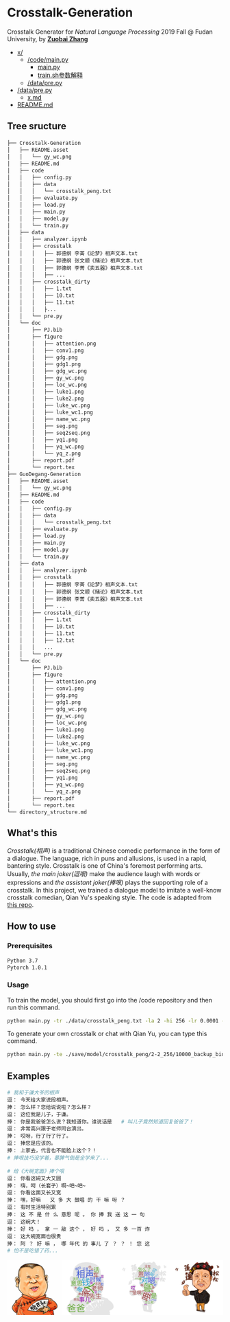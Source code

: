 # Crosstalk-Generation


Crosstalk Generator for *Natural Language Processing* 2019 Fall @ Fudan University, by  [**Zuobai Zhang**](<https://oxer11.github.io/>)

* [x/](./src)
  * [/code/main.py](./code/main.py)
    * [main.py](./code/main.py)
    * [train.sh参数解释](./ptuning/train.sh) 
  * [/data/pre.py](/data/pre.py)
* [/data/pre.py](./examples)
  * [x.md](./examples/ads_generation.md)
* [README.md](./README.md)

## Tree sructure
```
├── Crosstalk-Generation
│   ├── README.asset
│   │   └── gy_wc.png
│   ├── README.md
│   ├── code
│   │   ├── config.py
│   │   ├── data
│   │   │   └── crosstalk_peng.txt
│   │   ├── evaluate.py
│   │   ├── load.py
│   │   ├── main.py
│   │   ├── model.py
│   │   └── train.py
│   ├── data
│   │   ├── analyzer.ipynb
│   │   ├── crosstalk
│   │   │   ├── 郭德纲 李菁《论梦》相声文本.txt
│   │   │   ├── 郭德纲 张文顺《赌论》相声文本.txt
│   │   │   ├── 郭德纲 李菁《卖五器》相声文本.txt
│   │   │   ├── ...
│   │   ├── crosstalk_dirty
│   │   │   ├── 1.txt
│   │   │   ├── 10.txt
│   │   │   ├── 11.txt
│   │   │   ├...
│   │   └── pre.py
│   └── doc
│       ├── PJ.bib
│       ├── figure
│       │   ├── attention.png
│       │   ├── conv1.png
│       │   ├── gdg.png
│       │   ├── gdg1.png
│       │   ├── gdg_wc.png
│       │   ├── gy_wc.png
│       │   ├── loc_wc.png
│       │   ├── luke1.png
│       │   ├── luke2.png
│       │   ├── luke_wc.png
│       │   ├── luke_wc1.png
│       │   ├── name_wc.png
│       │   ├── seg.png
│       │   ├── seq2seq.png
│       │   ├── yq1.png
│       │   ├── yq_wc.png
│       │   └── yq_z.png
│       ├── report.pdf
│       └── report.tex
├── GuoDegang-Generation
│   ├── README.asset
│   │   └── gy_wc.png
│   ├── README.md
│   ├── code
│   │   ├── config.py
│   │   ├── data
│   │   │   └── crosstalk_peng.txt
│   │   ├── evaluate.py
│   │   ├── load.py
│   │   ├── main.py
│   │   ├── model.py
│   │   └── train.py
│   ├── data
│   │   ├── analyzer.ipynb
│   │   ├── crosstalk
│   │   │   ├── 郭德纲 李菁《论梦》相声文本.txt
│   │   │   ├── 郭德纲 张文顺《赌论》相声文本.txt
│   │   │   ├── 郭德纲 李菁《卖五器》相声文本.txt
│   │   │   ├── ...
│   │   ├── crosstalk_dirty
│   │   │   ├── 1.txt
│   │   │   ├── 10.txt
│   │   │   ├── 11.txt
│   │   │   ├── 12.txt
│   │   │   ...
│   │   └── pre.py
│   └── doc
│       ├── PJ.bib
│       ├── figure
│       │   ├── attention.png
│       │   ├── conv1.png
│       │   ├── gdg.png
│       │   ├── gdg1.png
│       │   ├── gdg_wc.png
│       │   ├── gy_wc.png
│       │   ├── loc_wc.png
│       │   ├── luke1.png
│       │   ├── luke2.png
│       │   ├── luke_wc.png
│       │   ├── luke_wc1.png
│       │   ├── name_wc.png
│       │   ├── seg.png
│       │   ├── seq2seq.png
│       │   ├── yq1.png
│       │   ├── yq_wc.png
│       │   └── yq_z.png
│       ├── report.pdf
│       └── report.tex
└── directory_structure.md
```
## What's this

*Crosstalk(相声)* is a traditional Chinese comedic performance in the form of a dialogue. The language, rich in puns and allusions, is used in a rapid, bantering style. Crosstalk is one of China's foremost performing arts. Usually, *the main joker(逗哏)* make the audience laugh with words or expressions and *the assistant joker(捧哏)* plays the supporting role of a crosstalk. In this project, we trained a dialogue model to imitate a well-know crosstalk comedian, Qian Yu's speaking style. The code is adapted from [this repo](<https://github.com/ywk991112/pytorch-chatbot>).

## How to use

### Prerequisites

```
Python 3.7
Pytorch 1.0.1
```

### Usage

To train the model, you should first go into the /code repository and then run this command.

```bash
python main.py -tr ./data/crosstalk_peng.txt -la 2 -hi 256 -lr 0.0001 -it 10000 -b 64 -p 500 -s 1000
```

To generate your own crosstalk or chat with Qian Yu, you can type this command.

```bash
python main.py -te ./save/model/crosstalk_peng/2-2_256/10000_backup_bidir_model.tar -c ./data/crosstalk_peng -i
```

## Examples

```bash
# 我和于谦大爷的相声
逗： 今天给大家说段相声。
捧： 怎么样？您给说说啦？怎么样？ 
逗： 这位我是儿子，于谦。
捧： 你是我爸爸怎么说？我知道你。谁说话是   # 叫儿子竟然知道回复爸爸了！
逗： 非常高兴跟于老师同台演出。
捧： 哎呀，行了行了行了。 
逗： 捧您是应该的。
捧： 上家去，代言也不能脸上这个？！
# 捧哏技巧没学着，暴脾气倒是全学来了...
```

```bash
# 给《大碗宽面》捧个哏
逗： 你看这碗又大又圆
捧： 嗨，呵（长套子）啊~吧~吧~
逗： 你看这面又长又宽
捧： 嘿，好嘛   又 多 大 鼓唱 的 干 嘛 呀 ？ 
逗： 有时生活特别累
捧： 这 不 是 什 么 意思 呢 。 你 捧 我 送 这 一 句 
逗： 这碗大！
捧： 好 吗 ， 拿 一 敲 这个 ， 好 吗 ， 又 多 一百 炸
逗： 这大碗宽面也很贵
捧： 阿 ？ 好 嘛 ， 哪 年代 的 事儿 了 ？ ？ ！ 您 这
# 怕不是吃错了药...
```

![demo](README.asset/gy_wc.png)
